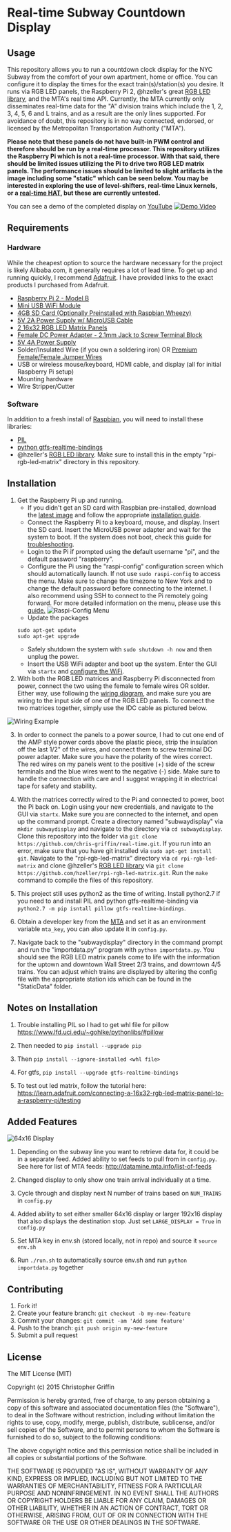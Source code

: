# Real-time Subway Countdown Display

## Usage

This repository allows you to run a countdown clock display for the NYC Subway from the comfort of your own apartment, home or office. You can configure it to display the times for the exact train(s)/station(s) you desire. It runs via RGB LED panels, the Raspberry Pi 2, @hzeller's great [RGB LED library](https://github.com/hzeller/rpi-rgb-led-matrix), and the MTA's real time API. Currently, the MTA currently only disseminates real-time data for the "A" division trains which include the 1, 2, 3, 4, 5, 6 and L trains, and as a result are the only lines supported. For avoidance of doubt, this repository is in no way connected, endorsed, or licensed by the Metropolitan Transportation Authority ("MTA"). 

**Please note that these panels do not have built-in PWM control and therefore should be run by a real-time processor. This repository utilizes the Raspberry Pi which is not a real-time processor. With that said, there should be limited issues utilizing the Pi to drive two RGB LED matrix panels. The performance issues should be limited to slight artifacts in the image including some "static" which can be seen below. You may be interested in exploring the use of level-shifters, real-time Linux kernels, or a [real-time HAT](http://www.adafruit.com/products/2345), but these are currently untested.**

You can see a demo of the completed display on [YouTube](https://www.youtube.com/watch?v=BXbsdpKbUQQ)
[![Demo Video](https://img.youtube.com/vi/BXbsdpKbUQQ/0.jpg)](https://www.youtube.com/watch?v=BXbsdpKbUQQ)

## Requirements

### Hardware

While the cheapest option to source the hardware necessary for the project is likely Alibaba.com, it generally requires a lot of lead time. To get up and running quickly, I recommend [Adafruit](https://www.adafruit.com/). I have provided links to the exact products I purchased from Adafruit.

* [Raspberry Pi 2 - Model B](https://www.adafruit.com/products/2358)
* [Mini USB WiFi Module](https://www.adafruit.com/products/814)
* [4GB SD Card (Optionally Preinstalled with Raspbian Wheezy)](https://www.adafruit.com/products/1121)
* [5V 2A Power Supply w/ MicroUSB Cable](https://www.adafruit.com/products/1995)
* [2 16x32 RGB LED Matrix Panels](https://www.adafruit.com/products/420)
* [Female DC Power Adapter - 2.1mm Jack to Screw Terminal Block](https://www.adafruit.com/products/368)
* [5V 4A Power Supply](https://www.adafruit.com/products/1466)
* Solder/Insulated Wire (if you own a soldering iron) OR [Premium Female/Female Jumper Wires](https://www.adafruit.com/products/266)
* USB or wireless mouse/keyboard, HDMI cable, and display (all for initial Raspberry Pi setup)
* Mounting hardware
* Wire Stripper/Cutter

### Software

In addition to a fresh install of [Raspbian](https://www.raspbian.org/), you will need to install these libraries:

* [PIL](http://www.pythonware.com/products/pil/)
* [python gtfs-realtime-bindings](https://developers.google.com/transit/gtfs-realtime/code-samples?hl=en#python)
* @hzeller's [RGB LED library](https://github.com/hzeller/rpi-rgb-led-matrix). Make sure to install this in the empty "rpi-rgb-led-matrix" directory in this repository.

## Installation

1. Get the Raspberry Pi up and running. 
   * If you didn't get an SD card with Raspbian pre-installed, download the [latest image](https://www.raspberrypi.org/downloads/) and follow the appropriate [installation guide](https://www.raspberrypi.org/documentation/installation/installing-images/). 
   * Connect the Raspberry Pi to a keyboard, mouse, and display. Insert the SD card. Insert the MicroUSB power adapter and wait for the system to boot. If the system does not boot, check this guide for [troubleshooting](http://www.raspberrypi.org/phpBB3/viewtopic.php?f=28&t=58151). 
   * Login to the Pi if prompted using the default username "pi", and the default password "raspberry". 
   * Configure the Pi using the "raspi-config" configuration screen which should automatically launch. If not use `sudo raspi-config` to access the menu. Make sure to change the timezone to New York and to change the default password before connecting to the internet. I also recommend using SSH to connect to the Pi remotely going forward. For more detailed information on the menu, please use this [guide.](https://www.raspberrypi.org/documentation/configuration/raspi-config.md)
   ![Raspi-Config Menu](http://www.blogcdn.com/www.engadget.com/media/2012/08/expandrootfsopt1.png)
   * Update the packages
   ```
   sudo apt-get update
   sudo apt-get upgrade
   ```
   * Safely shutdown the system with `sudo shutdown -h now` and then unplug the power. 
   * Insert the USB WiFi adapter and boot up the system. Enter the GUI via `startx` and [configure the WiFi](https://learn.adafruit.com/adafruits-raspberry-pi-lesson-3-network-setup/setting-up-wifi-with-raspbian).
2. With both the RGB LED matrices and Raspberry Pi disconnected from power, connect the two using the female to female wires OR solder. Either way, use following the [wiring diagram](https://github.com/hzeller/rpi-rgb-led-matrix#wiring-diagram), and make sure you are wiring to the input side of one of the RGB LED panels. To connect the two matrices together, simply use the IDC cable as pictured below.

![Wiring Example](http://i.imgur.com/lcoUGVK.jpg)

3. In order to connect the panels to a power source, I had to cut one end of the AMP style power cords above the plastic piece, strip the insulation off the last 1/2" of the wires, and connect them to screw terminal DC power adapter. Make sure you have the polarity of the wires correct. The red wires on my panels went to the positive (+) side of the screw terminals and the blue wires went to the negative (-) side. Make sure to handle the connection with care and I suggest wrapping it in electrical tape for safety and stability. 

4. With the matrices correctly wired to the Pi and connected to power, boot the Pi back on. Login using your new credentials, and navigate to the GUI via `startx`. Make sure you are connected to the internet, and open up the command prompt. Create a directory named "subwaydisplay" via `mkdir subwaydisplay` and navigate to the directory via `cd subwaydisplay`. Clone this repository into the folder via `git clone https://github.com/chris-griffin/real-time.git`. If you run into an error, make sure that you have git installed via `sudo apt-get install git`. Navigate to the "rpi-rgb-led-matrix" directory via `cd rpi-rgb-led-matrix` and clone @hzeller's [RGB LED library](https://github.com/hzeller/rpi-rgb-led-matrix) via `git clone https://github.com/hzeller/rpi-rgb-led-matrix.git`. Run the `make` command to compile the files of this repository. 

5. This project still uses python2 as the time of writing. Install python2.7 if you need to and install PIL and python gtfs-realtime-binding via `python2.7 -m pip isntall pillow gtfs-realtime-bindings`.

6. Obtain a developer key from the [MTA](http://web.mta.info/developers/developer-data-terms.html) and set it as an environment variable `mta_key`, you can also update it in `config.py`.


6. Navigate back to the "subwaydisplay" directory in the command prompt and run the "importdata.py" program with `python importdata.py`. You should see the RGB LED matrix panels come to life with the information for the uptown and downtown Wall Street 2/3 trains, and downtown 4/5 trains. You can adjust which trains are displayed by altering the config file with the appropriate station ids which can be found in the "StaticData" folder. 

## Notes on Installation

1. Trouble installing PIL so I had to get whl file for pillow
https://www.lfd.uci.edu/~gohlke/pythonlibs/#pillow

1. Then needed to `pip install --upgrade pip`

1. Then `pip install --ignore-installed <whl file>`

1. For gtfs, `pip install --upgrade gtfs-realtime-bindings`

1. To test out led matrix, follow the tutorial here: https://learn.adafruit.com/connecting-a-16x32-rgb-led-matrix-panel-to-a-raspberry-pi/testing

## Added Features
![64x16 Display](media/64x16display.jpg?raw=true "64x16 Display")

1. Depending on the subway line you want to retrieve data for, it could be in a separate feed. Added ability to set feeds to pull from in `config.py`. See here for list of MTA feeds:
 http://datamine.mta.info/list-of-feeds
 
1. Changed display to only show one train arrival individually at a time.

1. Cycle through and display next N number of trains based on `NUM_TRAINS` in `config.py`

1. Added ability to set either smaller 64x16 display or larger 192x16 display that also displays the destination stop. Just set `LARGE_DISPLAY = True` in `config.py` 

1. Set MTA key in env.sh (stored locally, not in repo) and source it `source env.sh`

1. Run `./run.sh` to automatically source env.sh and run `python importdata.py` together



## Contributing

1. Fork it!
2. Create your feature branch: `git checkout -b my-new-feature`
3. Commit your changes: `git commit -am 'Add some feature'`
4. Push to the branch: `git push origin my-new-feature`
5. Submit a pull request

## License

The MIT License (MIT)

Copyright (c) 2015 Christopher Griffin

Permission is hereby granted, free of charge, to any person obtaining a copy
of this software and associated documentation files (the "Software"), to deal
in the Software without restriction, including without limitation the rights
to use, copy, modify, merge, publish, distribute, sublicense, and/or sell
copies of the Software, and to permit persons to whom the Software is
furnished to do so, subject to the following conditions:

The above copyright notice and this permission notice shall be included in all
copies or substantial portions of the Software.

THE SOFTWARE IS PROVIDED "AS IS", WITHOUT WARRANTY OF ANY KIND, EXPRESS OR
IMPLIED, INCLUDING BUT NOT LIMITED TO THE WARRANTIES OF MERCHANTABILITY,
FITNESS FOR A PARTICULAR PURPOSE AND NONINFRINGEMENT. IN NO EVENT SHALL THE
AUTHORS OR COPYRIGHT HOLDERS BE LIABLE FOR ANY CLAIM, DAMAGES OR OTHER
LIABILITY, WHETHER IN AN ACTION OF CONTRACT, TORT OR OTHERWISE, ARISING FROM,
OUT OF OR IN CONNECTION WITH THE SOFTWARE OR THE USE OR OTHER DEALINGS IN THE
SOFTWARE.
